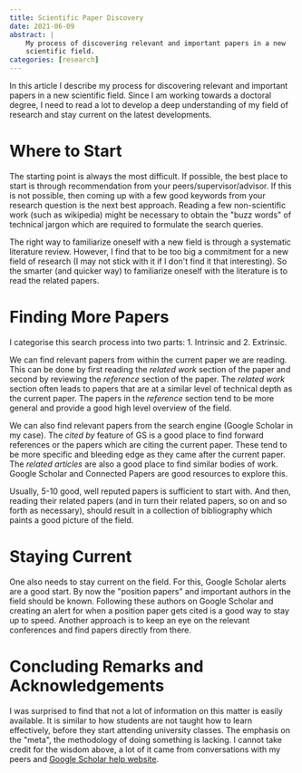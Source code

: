 ```yaml
---
title: Scientific Paper Discovery
date: 2021-06-09
abstract: |
    My process of discovering relevant and important papers in a new
    scientific field.
categories: [research]
---
```


In this article I describe my process for discovering relevant and
important papers in a new scientific field. Since I am working towards
a doctoral degree, I need to read a lot to develop a deep
understanding of my field of research and stay current on the latest
developments.

# Where to Start

The starting point is always the most difficult. If possible, the best
place to start is through recommendation from your
peers/supervisor/advisor. If this is not possible, then coming up with
a few good keywords from your research question is the next best
approach. Reading a few non-scientific work (such as wikipedia) might
be necessary to obtain the "buzz words" of technical jargon which are
required to formulate the search queries.

The right way to familiarize oneself with a new field is through
a systematic literature review. However, I find that to be too big
a commitment for a new field of research (I may not stick with it if
I don't find it that interesting). So the smarter (and quicker way) to
familiarize oneself with the literature is to read the related papers.

# Finding More Papers

I categorise this search process into two parts: 1. Intrinsic and
2. Extrinsic.

We can find relevant papers from within the current paper we are
reading. This can be done by first reading the *related work* section
of the paper and second by reviewing the *reference* section of the
paper. The *related work* section often leads to papers that are at
a similar level of technical depth as the current paper. The papers in
the *reference* section tend to be more general and provide a good
high level overview of the field.

We can also find relevant papers from the search engine (Google
Scholar in my case). The *cited by* feature of GS is a good place to
find forward references or the papers which are citing the current
paper. These tend to be more specific and bleeding edge as they came
after the current paper. The *related articles* are also a good place
to find similar bodies of work. Google Scholar and Connected Papers
are good resources to explore this.

Usually, 5-10 good, well reputed papers is sufficient to start
with. And then, reading their related papers (and in turn their
related papers, so on and so forth as necessary), should result in
a collection of bibliography which paints a good picture of the field.

# Staying Current

One also needs to stay current on the field. For this, Google Scholar
alerts are a good start. By now the "position papers" and important
authors in the field should be known. Following these authors on
Google Scholar and creating an alert for when a position paper gets
cited is a good way to stay up to speed. Another approach is to keep
an eye on the relevant conferences and find papers directly from
there.

# Concluding Remarks and Acknowledgements

I was surprised to find that not a lot of information on this matter
is easily available. It is similar to how students are not taught how
to learn effectively, before they start attending university
classes. The emphasis on the "meta", the methodology of doing
something is lacking. I cannot take credit for the wisdom above, a lot
of it came from conversations with my peers and [Google Scholar help
website](https://scholar.google.com/intl/en/scholar/help.html).
